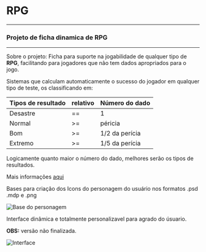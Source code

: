 # **RPG**
---
### Projeto de ficha dinamica de RPG
---
Sobre o projeto:
 Ficha para suporte na jogabilidade de qualquer tipo de **RPG**, facilitando para jogadores que não tem dados apropriados para o jogo.
	
Sistemas que calculam automaticamente o sucesso do jogador em qualquer tipo de teste, os classificando em:

| Tipos de resultado | relativo | Número do dado |
|---|---|---|
| Desastre | == | 1 |
| Normal | >= | péricia |
| Bom | >= | 1/2 da perícia |
| Extremo | >= | 1/5 da perícia |

Logicamente quanto maior o número do dado, melhores serão os tipos de resultados.

Mais informações [aqui](https://www.youtube.com/watch?v=3L3dY1zBO3c)

Bases para criação dos Icons do personagem do usuário nos formatos .psd .mdp e .png

![Base do personagem](https://cdn.discordapp.com/attachments/601118494527848498/800105691049230406/face_base_rpg.png)

Interface dinâmica e totalmente personalizavel para agrado do úsuario.

**OBS:** versão não finalizada.

![Interface](https://cdn.discordapp.com/attachments/601118494527848498/800106056402993162/unknown.png)
